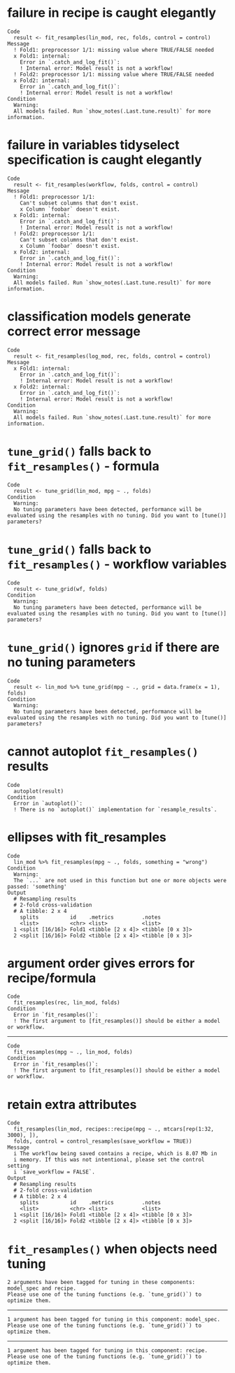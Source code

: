 # failure in recipe is caught elegantly

    Code
      result <- fit_resamples(lin_mod, rec, folds, control = control)
    Message
      ! Fold1: preprocessor 1/1: missing value where TRUE/FALSE needed
      x Fold1: internal:
        Error in `.catch_and_log_fit()`:
        ! Internal error: Model result is not a workflow!
      ! Fold2: preprocessor 1/1: missing value where TRUE/FALSE needed
      x Fold2: internal:
        Error in `.catch_and_log_fit()`:
        ! Internal error: Model result is not a workflow!
    Condition
      Warning:
      All models failed. Run `show_notes(.Last.tune.result)` for more information.

# failure in variables tidyselect specification is caught elegantly

    Code
      result <- fit_resamples(workflow, folds, control = control)
    Message
      ! Fold1: preprocessor 1/1:
        Can't subset columns that don't exist.
        x Column `foobar` doesn't exist.
      x Fold1: internal:
        Error in `.catch_and_log_fit()`:
        ! Internal error: Model result is not a workflow!
      ! Fold2: preprocessor 1/1:
        Can't subset columns that don't exist.
        x Column `foobar` doesn't exist.
      x Fold2: internal:
        Error in `.catch_and_log_fit()`:
        ! Internal error: Model result is not a workflow!
    Condition
      Warning:
      All models failed. Run `show_notes(.Last.tune.result)` for more information.

# classification models generate correct error message

    Code
      result <- fit_resamples(log_mod, rec, folds, control = control)
    Message
      x Fold1: internal:
        Error in `.catch_and_log_fit()`:
        ! Internal error: Model result is not a workflow!
      x Fold2: internal:
        Error in `.catch_and_log_fit()`:
        ! Internal error: Model result is not a workflow!
    Condition
      Warning:
      All models failed. Run `show_notes(.Last.tune.result)` for more information.

# `tune_grid()` falls back to `fit_resamples()` - formula

    Code
      result <- tune_grid(lin_mod, mpg ~ ., folds)
    Condition
      Warning:
      No tuning parameters have been detected, performance will be evaluated using the resamples with no tuning. Did you want to [tune()] parameters?

# `tune_grid()` falls back to `fit_resamples()` - workflow variables

    Code
      result <- tune_grid(wf, folds)
    Condition
      Warning:
      No tuning parameters have been detected, performance will be evaluated using the resamples with no tuning. Did you want to [tune()] parameters?

# `tune_grid()` ignores `grid` if there are no tuning parameters

    Code
      result <- lin_mod %>% tune_grid(mpg ~ ., grid = data.frame(x = 1), folds)
    Condition
      Warning:
      No tuning parameters have been detected, performance will be evaluated using the resamples with no tuning. Did you want to [tune()] parameters?

# cannot autoplot `fit_resamples()` results

    Code
      autoplot(result)
    Condition
      Error in `autoplot()`:
      ! There is no `autoplot()` implementation for `resample_results`.

# ellipses with fit_resamples

    Code
      lin_mod %>% fit_resamples(mpg ~ ., folds, something = "wrong")
    Condition
      Warning:
      The `...` are not used in this function but one or more objects were passed: 'something'
    Output
      # Resampling results
      # 2-fold cross-validation 
      # A tibble: 2 x 4
        splits          id    .metrics         .notes          
        <list>          <chr> <list>           <list>          
      1 <split [16/16]> Fold1 <tibble [2 x 4]> <tibble [0 x 3]>
      2 <split [16/16]> Fold2 <tibble [2 x 4]> <tibble [0 x 3]>

# argument order gives errors for recipe/formula

    Code
      fit_resamples(rec, lin_mod, folds)
    Condition
      Error in `fit_resamples()`:
      ! The first argument to [fit_resamples()] should be either a model or workflow.

---

    Code
      fit_resamples(mpg ~ ., lin_mod, folds)
    Condition
      Error in `fit_resamples()`:
      ! The first argument to [fit_resamples()] should be either a model or workflow.

# retain extra attributes

    Code
      fit_resamples(lin_mod, recipes::recipe(mpg ~ ., mtcars[rep(1:32, 3000), ]),
      folds, control = control_resamples(save_workflow = TRUE))
    Message
      i The workflow being saved contains a recipe, which is 8.07 Mb in
      i memory. If this was not intentional, please set the control setting
      i `save_workflow = FALSE`.
    Output
      # Resampling results
      # 2-fold cross-validation 
      # A tibble: 2 x 4
        splits          id    .metrics         .notes          
        <list>          <chr> <list>           <list>          
      1 <split [16/16]> Fold1 <tibble [2 x 4]> <tibble [0 x 3]>
      2 <split [16/16]> Fold2 <tibble [2 x 4]> <tibble [0 x 3]>

# `fit_resamples()` when objects need tuning

    2 arguments have been tagged for tuning in these components: model_spec and recipe. 
    Please use one of the tuning functions (e.g. `tune_grid()`) to optimize them.

---

    1 argument has been tagged for tuning in this component: model_spec. 
    Please use one of the tuning functions (e.g. `tune_grid()`) to optimize them.

---

    1 argument has been tagged for tuning in this component: recipe. 
    Please use one of the tuning functions (e.g. `tune_grid()`) to optimize them.

